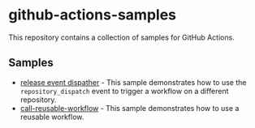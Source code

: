 # github-actions-samples

This repository contains a collection of samples for GitHub Actions.

## Samples

- [release event dispather](./github/workflows/release-event-dispatcher.yaml) - This sample demonstrates how to use the `repository_dispatch` event to trigger a workflow on a different repository.
- [call-reusable-workflow](./github/workflows/call-reusable-workflow.yaml) - This sample demonstrates how to use a reusable workflow.
